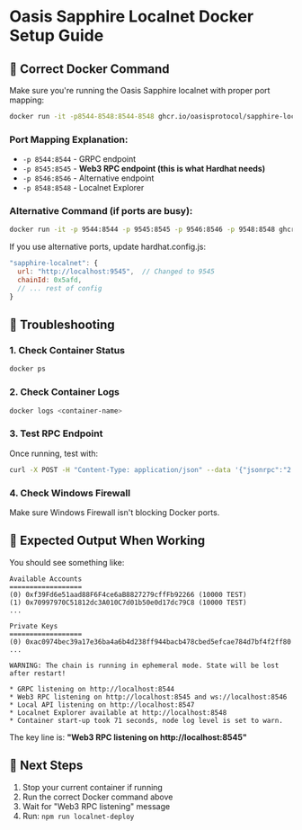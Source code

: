 # Oasis Sapphire Localnet Docker Setup Guide

## 🐳 Correct Docker Command

Make sure you're running the Oasis Sapphire localnet with proper port mapping:

```bash
docker run -it -p8544-8548:8544-8548 ghcr.io/oasisprotocol/sapphire-localnet:latest-2025-08-05-gita4d5d8b
```

### Port Mapping Explanation:
- `-p 8544:8544` - GRPC endpoint
- `-p 8545:8545` - **Web3 RPC endpoint (this is what Hardhat needs)**
- `-p 8546:8546` - Alternative endpoint
- `-p 8548:8548` - Localnet Explorer

### Alternative Command (if ports are busy):
```bash
docker run -it -p 9544:8544 -p 9545:8545 -p 9546:8546 -p 9548:8548 ghcr.io/oasisprotocol/sapphire-localnet -test-mnemonic -n 5
```

If you use alternative ports, update hardhat.config.js:
```javascript
"sapphire-localnet": {
  url: "http://localhost:9545",  // Changed to 9545
  chainId: 0x5afd,
  // ... rest of config
}
```

## 🔧 Troubleshooting

### 1. Check Container Status
```bash
docker ps
```

### 2. Check Container Logs
```bash
docker logs <container-name>
```

### 3. Test RPC Endpoint
Once running, test with:
```bash
curl -X POST -H "Content-Type: application/json" --data '{"jsonrpc":"2.0","method":"eth_blockNumber","params":[],"id":1}' http://localhost:8545
```

### 4. Check Windows Firewall
Make sure Windows Firewall isn't blocking Docker ports.

## 🎯 Expected Output When Working

You should see something like:
```
Available Accounts
==================
(0) 0xf39Fd6e51aad88F6F4ce6aB8827279cffFb92266 (10000 TEST)
(1) 0x70997970C51812dc3A010C7d01b50e0d17dc79C8 (10000 TEST)
...

Private Keys
==================
(0) 0xac0974bec39a17e36ba4a6b4d238ff944bacb478cbed5efcae784d7bf4f2ff80
...

WARNING: The chain is running in ephemeral mode. State will be lost after restart!

* GRPC listening on http://localhost:8544
* Web3 RPC listening on http://localhost:8545 and ws://localhost:8546
* Local API listening on http://localhost:8547
* Localnet Explorer available at http://localhost:8548
* Container start-up took 71 seconds, node log level is set to warn.
```

The key line is: **"Web3 RPC listening on http://localhost:8545"**

## 🚀 Next Steps

1. Stop your current container if running
2. Run the correct Docker command above
3. Wait for "Web3 RPC listening" message
4. Run: `npm run localnet-deploy`
